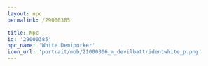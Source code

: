 ```yaml
---
layout: npc
permalink: /29000385

title: Npc
id: '29000385'
npc_name: 'White Demiporker'
icon_url: 'portrait/mob/21000306_m_devilbattridentwhite_p.png'
---
```

